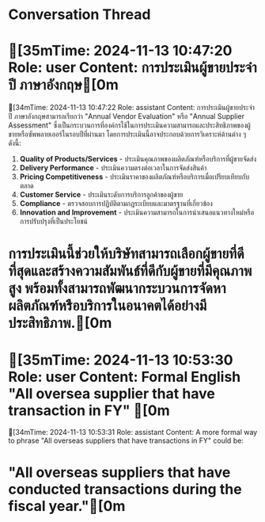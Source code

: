 # Conversation Thread

[35mTime: 2024-11-13 10:47:20
Role: user
Content: การประเมินผู้ขายประจำปี ภาษาอังกฤษ[0m
==================================================
[34mTime: 2024-11-13 10:47:22
Role: assistant
Content: การประเมินผู้ขายประจำปี ภาษาอังกฤษสามารถเรียกว่า "Annual Vendor Evaluation" หรือ "Annual Supplier Assessment" ซึ่งเป็นกระบวนการที่องค์กรใช้ในการประเมินความสามารถและประสิทธิภาพของผู้ขายหรือซัพพลายเออร์ในรอบปีที่ผ่านมา โดยการประเมินนี้อาจประกอบด้วยการวิเคราะห์ด้านต่าง ๆ ดังนี้:

1. **Quality of Products/Services** - ประเมินคุณภาพของผลิตภัณฑ์หรือบริการที่ผู้ขายจัดส่ง
2. **Delivery Performance** - ประเมินความตรงต่อเวลาในการจัดส่งสินค้า
3. **Pricing Competitiveness** - ประเมินราคาของผลิตภัณฑ์หรือบริการเมื่อเปรียบเทียบกับตลาด
4. **Customer Service** - ประเมินระดับการบริการลูกค้าของผู้ขาย
5. **Compliance** - ตรวจสอบการปฏิบัติตามกฎระเบียบและมาตรฐานที่เกี่ยวข้อง
6. **Innovation and Improvement** - ประเมินความสามารถในการนำเสนอแนวทางใหม่หรือการปรับปรุงที่เป็นประโยชน์

การประเมินนี้ช่วยให้บริษัทสามารถเลือกผู้ขายที่ดีที่สุดและสร้างความสัมพันธ์ที่ดีกับผู้ขายที่มีคุณภาพสูง พร้อมทั้งสามารถพัฒนากระบวนการจัดหาผลิตภัณฑ์หรือบริการในอนาคตได้อย่างมีประสิทธิภาพ.[0m
==================================================
[35mTime: 2024-11-13 10:53:30
Role: user
Content: Formal English "All oversea supplier that have transaction in FY" [0m
==================================================
[34mTime: 2024-11-13 10:53:31
Role: assistant
Content: A more formal way to phrase "All overseas suppliers that have transactions in FY" could be:

"All overseas suppliers that have conducted transactions during the fiscal year."[0m
==================================================
